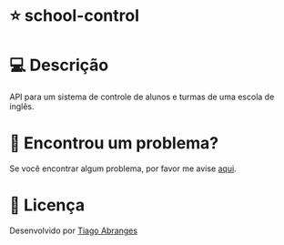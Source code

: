 # ⭐ school-control

# 💻 Descrição
 API para um sistema de controle de alunos e turmas de uma escola de inglês. 


# 🐛 Encontrou um problema?
Se você encontrar algum problema, por favor me avise [aqui](https://www.linkedin.com/in/tiagoabranges/).


# 📝 Licença
Desenvolvido por [Tiago Abranges](https://www.linkedin.com/in/tiagoabranges/)
